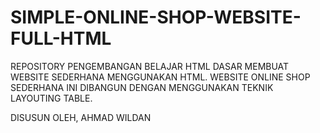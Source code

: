 # SIMPLE-ONLINE-SHOP-WEBSITE-FULL-HTML
REPOSITORY PENGEMBANGAN BELAJAR HTML DASAR MEMBUAT WEBSITE SEDERHANA MENGGUNAKAN HTML. WEBSITE ONLINE SHOP SEDERHANA INI DIBANGUN DENGAN MENGGUNAKAN TEKNIK LAYOUTING TABLE.

DISUSUN OLEH, AHMAD WILDAN
